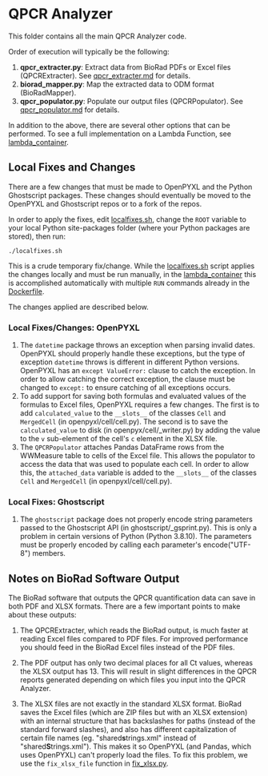 # QPCR Analyzer

This folder contains all the main QPCR Analyzer code.

Order of execution will typically be the following:

1. **qpcr_extracter.py**: Extract data from BioRad PDFs or Excel files (QPCRExtracter). See [qpcr_extracter.md](qpcr_extracter.md) for details.
2. **biorad_mapper.py**: Map the extracted data to ODM format (BioRadMapper).
3. **qpcr_populator.py**: Populate our output files (QPCRPopulator). See [qpcr_populator.md](qpcr_populator.md) for details.

In addition to the above, there are several other options that can be performed. To see a full implementation on a Lambda Function, see [lambda_container](../lambda_container/).

## Local Fixes and Changes

There are a few changes that must be made to OpenPYXL and the Python Ghostscript packages. These changes should eventually be moved to the OpenPYXL and Ghostscript repos or to a fork of the repos.

In order to apply the fixes, edit [localfixes.sh](localfixes.sh), change the `ROOT` variable to your local Python site-packages folder (where your Python packages are stored), then run:

    ./localfixes.sh

This is a crude temporary fix/change. While the [localfixes.sh](localfixes.sh) script applies the changes locally and must be run manually, in the [lambda_container](../lambda_container/) this is accomplished automatically with multiple `RUN` commands already in the [Dockerfile](../lambda_container/source/Dockerfile).

The changes applied are described below.

### Local Fixes/Changes: OpenPYXL

1. The `datetime` package throws an exception when parsing invalid dates. OpenPYXL should properly handle these exceptions, but the type of exception `datetime` throws is different in different Python versions. OpenPYXL has an `except ValueError:` clause to catch the exception. In order to allow catching the correct exception, the clause must be changed to `except:` to ensure catching of all exceptions occurs.
1. To add support for saving both formulas and evaluated values of the formulas to Excel files, OpenPYXL requires a few changes. The first is to add `calculated_value` to the `__slots__` of the classes `Cell` and `MergedCell` (in openpyxl/cell/cell.py). The second is to save the `calculated_value` to disk (in openpyx/cell/_writer.py) by adding the value to the `v` sub-element of the cell's `c` element in the XLSX file.
1. The `QPCRPopulator` attaches Pandas DataFrame rows from the WWMeasure table to cells of the Excel file. This allows the populator to access the data that was used to populate each cell. In order to allow this, the `attached_data` variable is added to the `__slots__` of the classes `Cell` and `MergedCell` (in openpyxl/cell/cell.py).

### Local Fixes: Ghostscript

1. The `ghostscript` package does not properly encode string parameters passed to the Ghostscript API (in ghostscript/_gsprint.py). This is only a problem in certain versions of Python (Python 3.8.10). The parameters must be properly encoded by calling each parameter's encode("UTF-8") members.

## Notes on BioRad Software Output

The BioRad software that outputs the QPCR quantification data can save in both PDF and XLSX formats. There are a few important points to make about these outputs:

1. The QPCRExtracter, which reads the BioRad output, is much faster at reading Excel files compared to PDF files. For improved performance you should feed in the BioRad Excel files instead of the PDF files.

1. The PDF output has only two decimal places for all Ct values, whereas the XLSX output has 13. This will result in slight differences in the QPCR reports generated depending on which files you input into the QPCR Analyzer.

1. The XLSX files are not exactly in the standard XLSX format. BioRad saves the Excel files (which are ZIP files but with an XLSX extension) with an internal structure that has backslashes for paths (instead of the standard forward slashes), and also has different capitalization of certain file names (eg. "shared**s**trings.xml" instead of "shared**S**trings.xml"). This makes it so OpenPYXL (and Pandas, which uses OpenPYXL) can't properly load the files. To fix this problem, we use the `fix_xlsx_file` function in [fix_xlsx.py](fix_xlsx.py).
